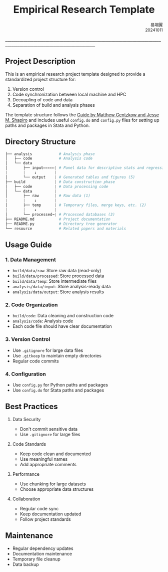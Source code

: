 # <center><font size=6>Empirical Research Template</font></center>
<p align=right> <font size=2>易翊翼<br>20241011</font></p>
___________________________________________________________________________________________________________________________

## <font size=5>Project Description</font>

This is an empirical research project template designed to provide a standardized project structure for:
1. Version control
2. Code synchronization between local machine and HPC
3. Decoupling of code and data
4. Separation of build and analysis phases

The template structure follows the [Guide by Matthew Gentzkow and Jesse M. Shapiro](https://web.stanford.edu/~gentzkow/research/CodeAndData.pdf) and includes useful `config.do` and `config.py` files for setting up paths and packages in Stata and Python.

## <font size=5>Directory Structure</font>

```python
├── analysis            # Analysis phase
│   ├── code            # Analysis code
│   └── data
│       ├── input←←←←←| # Panel data for descriptive stats and regressions(4) 
|       |    ↓        |
│       └── output    | # Generated tables and figures (5)
├── build             | # Data construction phase
│   ├── code          | # Data processing code
│   └── data          |
│       ├── raw       | # Raw data (1) 
|       |    ↓        | 
│       ├── temp      | # Temporary files, merge keys, etc. (2) 
|       |    ↓        |
│       └── processed→| # Processed databases (3) 
├── README.md           # Project documentation
├── README.py           # Directory tree generator
└── resource            # Related papers and materials


```

## <font size=5>Usage Guide</font>

### 1. Data Management
- `build/data/raw`: Store raw data (read-only)
- `build/data/processed`: Store processed data
- `build/data/temp`: Store intermediate files
- `analysis/data/input`: Store analysis-ready data
- `analysis/data/output`: Store analysis results

### 2. Code Organization
- `build/code`: Data cleaning and construction code
- `analysis/code`: Analysis code
- Each code file should have clear documentation

### 3. Version Control
- Use `.gitignore` for large data files
- Use `.gitkeep` to maintain empty directories
- Regular code commits

### 4. Configuration
- Use `config.py` for Python paths and packages
- Use `config.do` for Stata paths and packages

## <font size=5>Best Practices</font>

1. Data Security
   - Don't commit sensitive data
   - Use `.gitignore` for large files

2. Code Standards
   - Keep code clean and documented
   - Use meaningful names
   - Add appropriate comments

3. Performance
   - Use chunking for large datasets
   - Choose appropriate data structures

4. Collaboration
   - Regular code sync
   - Keep documentation updated
   - Follow project standards

## <font size=5>Maintenance</font>

- Regular dependency updates
- Documentation maintenance
- Temporary file cleanup
- Data backup
